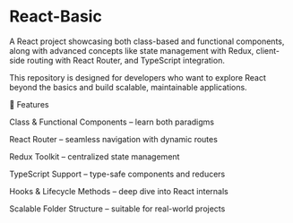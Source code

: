 # React-Basic
A React project showcasing both class-based and functional components, along with advanced concepts like state management with Redux, client-side routing with React Router, and TypeScript integration.

This repository is designed for developers who want to explore React beyond the basics and build scalable, maintainable applications.

🚀 Features

Class & Functional Components – learn both paradigms

React Router – seamless navigation with dynamic routes

Redux Toolkit – centralized state management

TypeScript Support – type-safe components and reducers

Hooks & Lifecycle Methods – deep dive into React internals

Scalable Folder Structure – suitable for real-world projects
